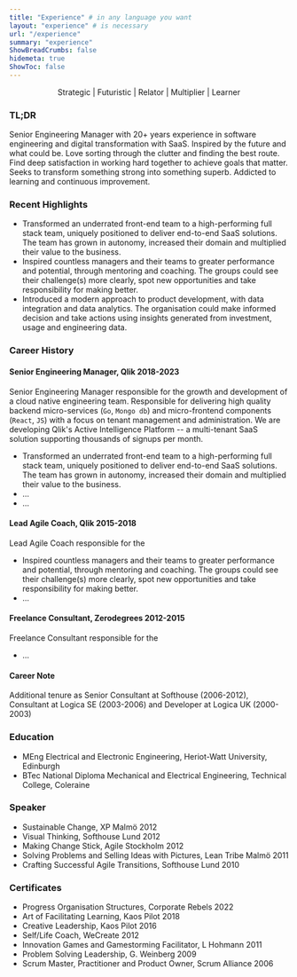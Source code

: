 ```yaml
---
title: "Experience" # in any language you want
layout: "experience" # is necessary
url: "/experience"
summary: "experience"
ShowBreadCrumbs: false
hidemeta: true
ShowToc: false
---
```


<p style="text-align: center;">Strategic | Futuristic | Relator | Multiplier | Learner</p>

### TL;DR
Senior Engineering Manager with 20+ years experience in software engineering and digital transformation with SaaS. Inspired by the future and what could be. Love sorting through the clutter and finding the best route. Find deep satisfaction in working hard together to achieve goals that matter. Seeks to transform something strong into something superb. Addicted to learning and continuous improvement.

### Recent Highlights

- Transformed an underrated front-end team to a high-performing full stack team, uniquely positioned to deliver end-to-end SaaS solutions. The team has grown in autonomy, increased their domain and multiplied their value to the business.
- Inspired countless managers and their teams to greater performance and potential, through mentoring and coaching. The groups could see their challenge(s) more clearly, spot new opportunities and take responsibility for making better.
- Introduced a modern approach to product development, with data integration and data analytics. The organisation could make informed decision and take actions using insights generated from investment, usage and engineering data.

### Career History

#### Senior Engineering Manager, Qlik 2018-2023
Senior Engineering Manager responsible for the growth and development of a cloud native engineering team. Responsible for delivering high quality backend micro-services (`Go`, `Mongo db`) and micro-frontend components (`React`, `JS`) with a focus on tenant management and administration. We are developing Qlik's Active Intelligence Platform -- a multi-tenant SaaS solution supporting thousands of signups per month.

- Transformed an underrated front-end team to a high-performing full stack team, uniquely positioned to deliver end-to-end SaaS solutions. The team has grown in autonomy, increased their domain and multiplied their value to the business.
- ...
- ...

#### Lead Agile Coach, Qlik 2015-2018

Lead Agile Coach responsible for the 

- Inspired countless managers and their teams to greater performance and potential, through mentoring and coaching. The groups could see their challenge(s) more clearly, spot new opportunities and take responsibility for making better.
- ...

#### Freelance Consultant, Zerodegrees 2012-2015

Freelance Consultant responsible for the

- ...


#### Career Note

Additional tenure as Senior Consultant at Softhouse (2006-2012), Consultant at Logica SE (2003-2006) and Developer at Logica UK (2000-2003)

### Education

- MEng Electrical and Electronic Engineering, Heriot-Watt University, Edinburgh
- BTec National Diploma Mechanical and Electrical Engineering, Technical College, Coleraine

### Speaker

- Sustainable Change, XP Malmö 2012
- Visual Thinking, Softhouse Lund 2012
- Making Change Stick, Agile Stockholm 2012
- Solving Problems and Selling Ideas with Pictures, Lean Tribe Malmö 2011 
- Crafting Successful Agile Transitions, Softhouse Lund 2010

### Certificates

- Progress Organisation Structures, Corporate Rebels 2022
- Art of Facilitating Learning, Kaos Pilot 2018
- Creative Leadership, Kaos Pilot 2016
- Self/Life Coach, WeCreate 2012
- Innovation Games and Gamestorming Facilitator, L Hohmann 2011
- Problem Solving Leadership, G. Weinberg 2009
- Scrum Master, Practitioner and Product Owner, Scrum Alliance 2006
